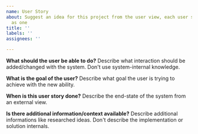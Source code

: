 ```yaml
---
name: User Story
about: Suggest an idea for this project from the user view, each user story is merged
  as one
title: ''
labels: ''
assignees: ''

---
```


**What should the user be able to do?**
Describe what interaction should be added/changed with the system. Don't use system-internal knowledge.

**What is the goal of the user?**
Describe what goal the user is trying to achieve with the new ability.

**When is this user story done?**
Describe the end-state of the system from an external view.

**Is there additional information/context available?**
Describe additional informations like researched ideas. Don't describe the implementation or solution internals.
